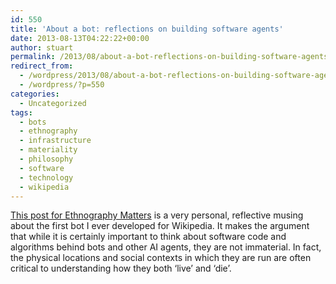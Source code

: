```yaml
---
id: 550
title: 'About a bot: reflections on building software agents'
date: 2013-08-13T04:22:22+00:00
author: stuart
permalink: /2013/08/about-a-bot-reflections-on-building-software-agents/
redirect_from:
  - /wordpress/2013/08/about-a-bot-reflections-on-building-software-agents/
  - /wordpress/?p=550
categories:
  - Uncategorized
tags:
  - bots
  - ethnography
  - infrastructure
  - materiality
  - philosophy
  - software
  - technology
  - wikipedia
---
```

[This post for Ethnography Matters](ttp://ethnographymatters.net/2013/08/13/about-a-bot/) is a very personal, reflective musing about the first bot I ever developed for Wikipedia. It makes the argument that while it is certainly important to think about software code and algorithms behind bots and other AI agents, they are not immaterial. In fact, the physical locations and social contexts in which they are run are often critical to understanding how they both &#8216;live&#8217; and &#8216;die&#8217;.